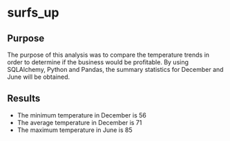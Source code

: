 # surfs_up

## Purpose 
The purpose of this analysis was to compare the temperature trends in order to determine if the business would be profitable. By using SQLAlchemy, Python and Pandas, the summary statistics for December and June will be obtained.

## Results
* The minimum temperature in December is 56
* The average temperature in December is 71
* The maximum temperature in June is 85